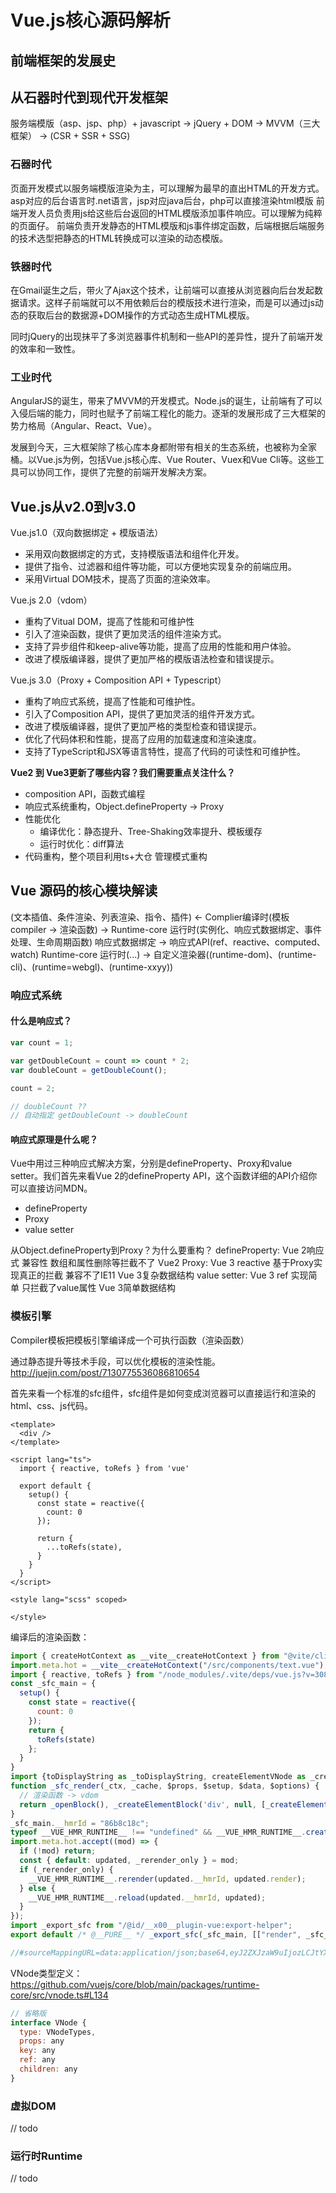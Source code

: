 # Vue.js核心源码解析
## 前端框架的发展史
## 从石器时代到现代开发框架
服务端模版（asp、jsp、php）+ javascript -> jQuery + DOM -> MVVM（三大框架） -> (CSR + SSR + SSG)

### 石器时代
页面开发模式以服务端模版渲染为主，可以理解为最早的直出HTML的开发方式。asp对应的后台语言时.net语言，jsp对应java后台，php可以直接渲染html模版
前端开发人员负责用js给这些后台返回的HTML模版添加事件响应。可以理解为纯粹的页面仔。
前端负责开发静态的HTML模版和js事件绑定函数，后端根据后端服务的技术选型把静态的HTML转换成可以渲染的动态模版。

### 铁器时代
在Gmail诞生之后，带火了Ajax这个技术，让前端可以直接从浏览器向后台发起数据请求。这样子前端就可以不用依赖后台的模版技术进行渲染，而是可以通过js动态的获取后台的数据源+DOM操作的方式动态生成HTML模版。

同时jQuery的出现抹平了多浏览器事件机制和一些API的差异性，提升了前端开发的效率和一致性。

### 工业时代
AngularJS的诞生，带来了MVVM的开发模式。Node.js的诞生，让前端有了可以入侵后端的能力，同时也赋予了前端工程化的能力。逐渐的发展形成了三大框架的势力格局（Angular、React、Vue）。

发展到今天，三大框架除了核心库本身都附带有相关的生态系统，也被称为全家桶。以Vue.js为例，包括Vue.js核心库、Vue Router、Vuex和Vue Cli等。这些工具可以协同工作，提供了完整的前端开发解决方案。

## Vue.js从v2.0到v3.0
Vue.js1.0（双向数据绑定 + 模版语法）
- 采用双向数据绑定的方式，支持模版语法和组件化开发。
- 提供了指令、过滤器和组件等功能，可以方便地实现复杂的前端应用。
- 采用Virtual DOM技术，提高了页面的渲染效率。

Vue.js 2.0（vdom）
- 重构了Vitual DOM，提高了性能和可维护性
- 引入了渲染函数，提供了更加灵活的组件渲染方式。
- 支持了异步组件和keep-alive等功能，提高了应用的性能和用户体验。
- 改进了模版编译器，提供了更加严格的模版语法检查和错误提示。

Vue.js 3.0（Proxy + Composition API + Typescript）
- 重构了响应式系统，提高了性能和可维护性。
- 引入了Composition API，提供了更加灵活的组件开发方式。
- 改进了模版编译器，提供了更加严格的类型检查和错误提示。
- 优化了代码体积和性能，提高了应用的加载速度和渲染速度。
- 支持了TypeScript和JSX等语言特性，提高了代码的可读性和可维护性。

**Vue2 到 Vue3更新了哪些内容？我们需要重点关注什么？**
- composition API，函数式编程
- 响应式系统重构，Object.defineProperty -> Proxy
- 性能优化
  - 编译优化：静态提升、Tree-Shaking效率提升、模板缓存
  - 运行时优化：diff算法
- 代码重构，整个项目利用ts+大仓 管理模式重构

## Vue 源码的核心模块解读
(文本插值、条件渲染、列表渲染、指令、插件) <- Complier编译时(模板 compiler -> 渲染函数) -> Runtime-core 运行时(实例化、响应式数据绑定、事件处理、生命周期函数)
响应式数据绑定 -> 响应式API(ref、reactive、computed、watch)
Runtime-core 运行时(...) -> 自定义渲染器((runtime-dom)、(runtime-cli)、(runtime=webgl)、(runtime-xxyy))

### 响应式系统
#### 什么是响应式？
```js
var count = 1;

var getDoubleCount = count => count * 2;
var doubleCount = getDoubleCount();

count = 2;

// doubleCount ??
// 自动指定 getDoubleCount -> doubleCount
```

#### 响应式原理是什么呢？
Vue中用过三种响应式解决方案，分别是defineProperty、Proxy和value setter。我们首先来看Vue 2的defineProperty API，这个函数详细的API介绍你可以直接访问MDN。
- defineProperty
- Proxy
- value setter

从Object.defineProperty到Proxy？为什么要重构？
defineProperty: Vue 2响应式 兼容性 数组和属性删除等拦截不了 Vue2
Proxy: Vue 3 reactive 基于Proxy实现真正的拦截 兼容不了IE11 Vue 3复杂数据结构
value setter: Vue 3 ref 实现简单 只拦截了value属性 Vue 3简单数据结构

### 模板引擎
Compiler模板把模板引擎编译成一个可执行函数（渲染函数）

通过静态提升等技术手段，可以优化模板的渲染性能。
http://juejin.com/post/7130775536086810654

首先来看一个标准的sfc组件，sfc组件是如何变成浏览器可以直接运行和渲染的html、css、js代码。
```vue
<template>
  <div />
</template>

<script lang="ts">
  import { reactive, toRefs } from 'vue'

  export default {
    setup() {
      const state = reactive({
        count: 0
      });

      return {
        ...toRefs(state),
      }
    }
  }
</script>

<style lang="scss" scoped>

</style>
```

编译后的渲染函数：
```js
import { createHotContext as __vite__createHotContext } from "@vite/client";
import.meta.hot = __vite__createHotContext("/src/components/text.vue");
import { reactive, toRefs } from "/node_modules/.vite/deps/vue.js?v=30886382";
const _sfc_main = {
  setup() {
    const state = reactive({
      count: 0
    });
    return {
      toRefs(state)
    };
  }
}
import {toDisplayString as _toDisplayString, createElementVNode as _createElementVNode, openBlock as _openBlock, createElementBlock as _createElementBlock} from '/node_modules/.vite/deps/vue.js?v=30886382';
function _sfc_render(_ctx, _cache, $props, $setup, $data, $options) {
  // 渲染函数 -> vdom
  return _openBlock(), _createElementBlock('div', null, [_createElementVNode("div", null, "count": _toDisplayString(_ctx.count), 1 /* TEXT */)])
}
_sfc_main.__hmrId = "86b8c18c";
typeof __VUE_HMR_RUNTIME__ !== "undefined" && __VUE_HMR_RUNTIME__.createRecord(_sfc_main.__hmrId, _sfc_main);
import.meta.hot.accept((mod) => {
  if (!mod) return;
  const { default: updated, _rerender_only } = mod;
  if (_rerender_only) {
    __VUE_HMR_RUNTIME__.rerender(updated.__hmrId, updated.render);
  } else {
    __VUE_HMR_RUNTIME__.reload(updated.__hmrId, updated);
  }
});
import _export_sfc from "/@id/__x00__plugin-vue:export-helper";
export default /* @__PURE__ */ _export_sfc(_sfc_main, [["render", _sfc_render], ["__file", "/User/libp/Code/vuejs-course/todo-mvc/src/components/test.vue"]]);

//#sourceMappingURL=data:application/json;base64,eyJ2ZXJzaW9uIjozLCJtYXBwaW5ncyI6I kFBUUEsU0FBUyxVQUFVLGNBQWM7QUFFakMsTUFBSyxZQUFVO0FBQUEsRUFDYixRQUFRO0FBQ04sVUFB TSxRQUFRLFNBQVM7QUFBQSxNQUNyQixPQUFPO0FBQUEsSUFDVCxDQUFDO0FBRUQsV0FBTztBQUFBLE1 BQ0wsR0FBRyxPQUFPLEtBQUs7QUFBQSxJQUNqQjtBQUFBLEVBQ0Y7QUFDRjs7O3VCQW5CRSxvQkFFTT tBQUFBLElBREo7QUFBQSxNQUE2QjtBQUFBO0FBQUEsTUFBeEIsWUFBTyxpQkFBRyxVQUFLO0FBQUE7Q UFBQTtBQUFBO0FBQUEiLCJuYW1lcyI6W10sInNvdXJjZXMiOlsidGVzdC52dWUiXSwic291cmNlc0Nv bnRlbnQiOlsiPHRlbXBsYXRlPlxuICA8ZGl2PlxuICAgIDxkaXY+Y291bnQ6IHt7IGNvdW50IH19PC9 kaXY+XG4gIDwvZGl2PlxuPC90ZW1wbGF0ZT5cblxuPHNjcmlwdCBsYW5nPVwidHNcIj5cblxuaW1wb3 J0IHsgcmVhY3RpdmUsIHRvUmVmcyB9IGZyb20gJ3Z1ZSdcblxuZXhwb3J0IGRlZmF1bHQge1xuICBzZ XR1cCgpIHtcbiAgICBjb25zdCBzdGF0ZSA9IHJlYWN0aXZlKHtcbiAgICAgIGNvdW50OiAwLFxuICAg IH0pXG5cbiAgICByZXR1cm4ge1xuICAgICAgLi4udG9SZWZzKHN0YXRlKSxcbiAgICB9XG4gIH1cbn1 cbjwvc2NyaXB0PlxuXG48c3R5bGUgbGFuZz1cInNjc3NcIiBzY29wZWQ+PC9zdHlsZT4iXSwiZmlsZS I6Ii9Vc2Vycy9saWJwL0NvZGUvdnVlanMtY291cnNlL3RvZG8tbXZjL3NyYy9jb21wb25lbnRzL3Rlc 3QudnVlIn0=
```
VNode类型定义：https://github.com/vuejs/core/blob/main/packages/runtime-core/src/vnode.ts#L134
```js
// 省略版
interface VNode {
  type: VNodeTypes,
  props: any
  key: any
  ref: any
  children: any
}
```

### 虚拟DOM
// todo

### 运行时Runtime
// todo

